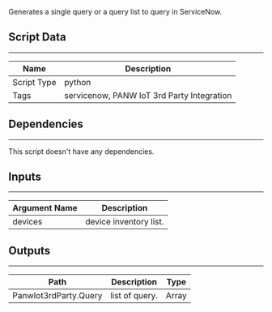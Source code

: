 Generates a single query or a query list to query in ServiceNow.

## Script Data
---

| **Name** | **Description** |
| --- | --- |
| Script Type | python |
| Tags | servicenow,  PANW IoT 3rd Party Integration|


## Dependencies
---
This script doesn't have any dependencies.

## Inputs
---

| **Argument Name** | **Description** |
| --- | --- |
| devices | device inventory list. |


## Outputs
---

| **Path** | **Description** | **Type** |
| --- | --- | --- |
| PanwIot3rdParty.Query | list of query. | Array |
